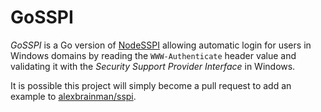 # GoSSPI
*GoSSPI* is a Go version of [NodeSSPI](https://github.com/abbr/nodesspi) allowing automatic login for users in Windows domains by reading the `WWW-Authenticate` header value and validating it with the *Security Support Provider Interface* in Windows.

It is possible this project will simply become a pull request to add an example to [alexbrainman/sspi](https://github.com/alexbrainman/sspi).
